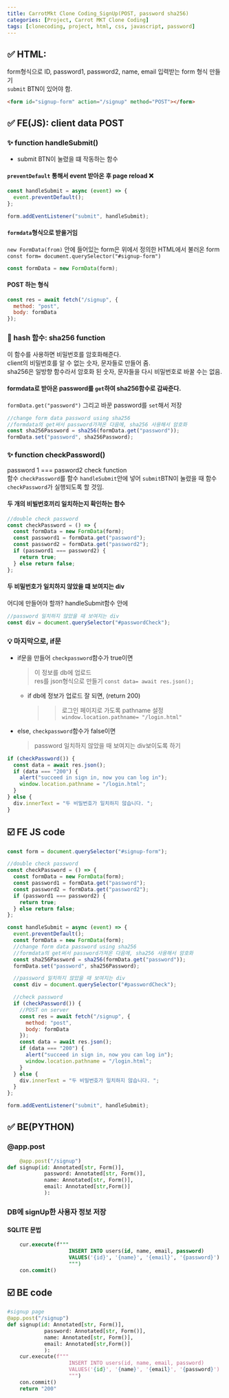```yaml
---
title: CarrotMkt Clone Coding_SignUp(POST, password sha256)
categories: [Project, Carrot MKT Clone Coding]
tags: [clonecoding, project, html, css, javascript, password]
---
```


## ✅ **HTML**:

form형식으로 ID, password1, password2, name, email 입력받는 form 형식 만들기  
`submit` BTN이 있어야 함.

```html
<form id="signup-form" action="/signup" method="POST"></form>
```

## ✅ **FE(JS)**: client data POST

### ✨ function handleSubmit()

- submit BTN이 눌렸을 떄 작동하는 함수

#### `preventDefault` 통해서 event 받아온 후 page reload ❌

```javascript
const handleSubmit = async (event) => {
  event.preventDefault();
};

form.addEventListener("submit", handleSubmit);
```

#### `formdata`형식으로 받을거임

`new FormData(from)` 안에 들어있는 form은 위에서 정의한 HTML에서 불러온 form  
`const form= document.querySelector("#signup-form")`

```javascript
const formData = new FormData(form);
```

#### POST 하는 형식

```javascript
const res = await fetch("/signup", {
  method: "post",
  body: formData
});
```

### 🔑 hash 함수: sha256 function

이 함수를 사용하면 비밀번호를 암호화해준다.  
client의 비밀번호를 알 수 없는 숫자, 문자들로 만들어 줌.  
sha256은 일방향 함수라서 암호화 된 숫자, 문자들을 다시 비밀번호로 바꿀 수는 없음.

#### formdata로 받아온 password를 `get`하여 sha256함수로 감싸준다.

`formData.get("password")`
그리고 바꾼 password를 `set`해서 저장

```javascript
//change form data password using sha256
//formdata의 get써서 password가져온 다음에, sha256 사용해서 암호화
const sha256Password = sha256(formData.get("password"));
formData.set("password", sha256Password);
```

### ✨ function checkPassword()

password 1 === pasword2 check function  
함수 `checkPassword`를 함수 `handleSubmit`안에 넣어 `submit`BTN이 눌렸을 때 함수 `checkPassword`가 실행되도록 할 것임.

#### 두 개의 비빌번호끼리 일치하는지 확인하는 함수

```javascript
//double check password
const checkPassword = () => {
  const formData = new FormData(form);
  const password1 = formData.get("password");
  const password2 = formData.get("password2");
  if (password1 === password2) {
    return true;
  } else return false;
};
```

#### 두 비밀번호가 일치하지 않았을 떄 보여지는 div

어디에 만들어야 할까? handleSubmit함수 안에

```javascript
//password 일치하지 않았을 때 보여지는 div
const div = document.querySelector("#passwordCheck");
```

### 💡 마지막으로, if문

- if문을 만들어 `checkpassword`함수가 true이면
  > 이 정보를 db에 업로드  
  > res를 json형식으로 만들기 `const data= await res.json();`
  - if db에 정보가 업로드 잘 되면, (return 200)
    > > 로그인 페이지로 가도록 pathname 설정 `window.location.pathname= "/login.html"`
- else, `checkpassword`함수가 false이면
  > password 일치하지 않았을 때 보여지는 div보이도록 하기

```javascript
if (checkPassword()) {
  const data = await res.json();
  if (data === "200") {
    alert("succeed in sign in, now you can log in");
    window.location.pathname = "/login.html";
  }
} else {
  div.innerText = "두 비밀번호가 일치하지 않습니다. ";
}
```

## ☑️ FE JS code

```javascript
const form = document.querySelector("#signup-form");

//double check password
const checkPassword = () => {
  const formData = new FormData(form);
  const password1 = formData.get("password");
  const password2 = formData.get("password2");
  if (password1 === password2) {
    return true;
  } else return false;
};

const handleSubmit = async (event) => {
  event.preventDefault();
  const formData = new FormData(form);
  //change form data password using sha256
  //formdata의 get써서 password가져온 다음에, sha256 사용해서 암호화
  const sha256Password = sha256(formData.get("password"));
  formData.set("password", sha256Password);

  //password 일치하지 않았을 때 보여지는 div
  const div = document.querySelector("#passwordCheck");

  //check password
  if (checkPassword()) {
    //POST on server
    const res = await fetch("/signup", {
      method: "post",
      body: formData
    });
    const data = await res.json();
    if (data === "200") {
      alert("succeed in sign in, now you can log in");
      window.location.pathname = "/login.html";
    }
  } else {
    div.innerText = "두 비밀번호가 일치하지 않습니다. ";
  }
};

form.addEventListener("submit", handleSubmit);
```

## ✅ **BE(PYTHON)**

### @app.post

```python
    @app.post("/signup")
def signup(id: Annotated[str, Form()],
            password: Annotated[str, Form()],
            name: Annotated[str, Form()],
            email: Annotated[str,Form()]
            ):
```

### DB에 signUp한 사용자 정보 저장

#### SQLITE 문법

```sql
    cur.execute(f"""
                    INSERT INTO users(id, name, email, password)
                    VALUES('{id}', '{name}', '{email}', '{password}')
                    """)
    con.commit()
```

## ☑️ BE code

```python
#signup page
@app.post("/signup")
def signup(id: Annotated[str, Form()],
            password: Annotated[str, Form()],
            name: Annotated[str, Form()],
            email: Annotated[str,Form()]
            ):
    cur.execute(f"""
                    INSERT INTO users(id, name, email, password)
                    VALUES('{id}', '{name}', '{email}', '{password}')
                    """)
    con.commit()
    return "200"
```
